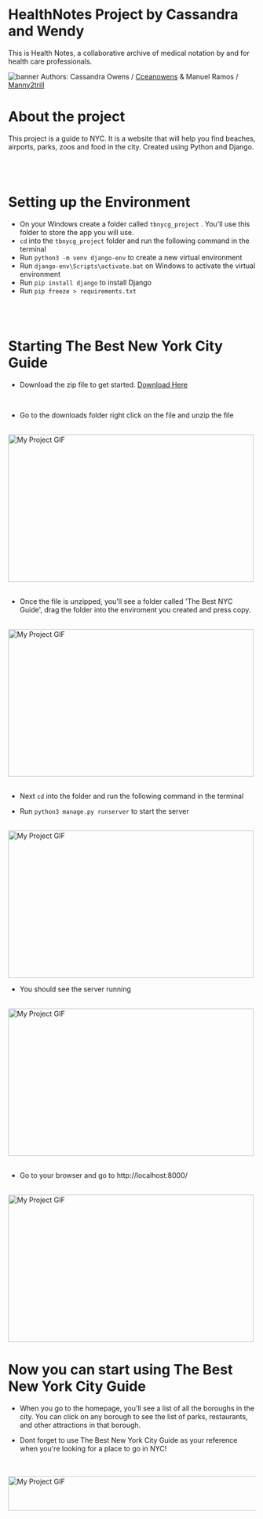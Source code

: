 # HealthNotes Project by Cassandra and Wendy

This is Health Notes, a collaborative archive of medical notation by and for health care professionals.

![banner](./assets/banner.png)
Authors: Cassandra Owens / [Cceanowens](https://github.com/Cceanowens) & Manuel Ramos / [Manny2trill](https://github.com/Manny2trill) 
<br>
#  <h1>About the project</h1>
This project is a guide to NYC. It is a website that will help you find beaches, airports, parks, zoos and food in the city. Created using Python and Django.

<br>
<br>

# Setting up the Environment

- On your Windows create a folder called `tbnycg_project` . You'll use this folder to store the app you will use.
- `cd` into the `tbnycg_project` folder and run the following command in the terminal
- Run `python3 -m venv django-env` to create a new virtual environment
- Run `django-env\Scripts\activate.bat` on Windows to activate the virtual environment
- Run `pip install django` to install Django
- Run `pip freeze > requirements.txt`
<br>
<br>

# Starting The Best New York City Guide

* Download the zip file to get started. [Download Here](https://github.com/cceanowens/The_Best_NYC_Guide/archive/refs/heads/main.zip)
<br>

* Go to the downloads folder right click on the file and  unzip the file
<br>

<img src="./assets/nyc_extract_example.jpg" alt="My Project GIF" width="500" height="300">
<br>

<br>

* Once the file is unzipped, you'll see a folder called 'The Best NYC Guide', drag the folder into the enviroment you created and press copy.
<br>

<img src="./assets/ezgif.com-gif-maker.gif" alt="My Project GIF" width="500" height="300">
<br>
<br>

* Next `cd` into the folder and run the following command in the terminal
  
* Run `python3 manage.py runserver` to start the server
<br>

<img src="./asset/../assets/Screenshot%20(196).png" alt="My Project GIF" width="500" height="300">

* You should see the server running
<br>

<img src="./asset/../assets/server.png" alt="My Project GIF" width="500" height="300">
<br>
<br>

* Go to your browser and go to http://localhost:8000/
<br>

<img src="./asset/../assets/Screenshot%20(199).png" alt="My Project GIF" width="500" height="300">


<br>

# Now you can start using The Best New York City Guide
* When you go to the homepage, you'll see a list of all the boroughs in the city. You can click on any borough to see the list of parks, restaurants, and other attractions in that borough.

* Dont forget to use The Best New York City Guide as your reference when you're looking for a place to go in NYC!
<br>
<br>

<img src="./asset/../assets/city_nt.png" alt="My Project GIF" width="2000" height="70">

